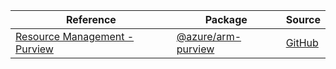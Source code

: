 | Reference | Package | Source |
|---|---|---|
|[Resource Management - Purview](arm-purview-readme.md)|[@azure/arm-purview](https://www.npmjs.com/package/@azure/arm-purview)|[GitHub](https://github.com/Azure/azure-sdk-for-js/blob/main/sdk/purview/arm-purview)|
